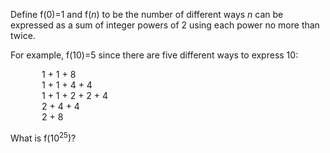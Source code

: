 <p>Define f(0)=1 and f(<var>n</var>) to be the number of different ways <var>n</var> can be expressed as a sum of integer powers of 2 using each power no more than twice.</p>
<p>For example, f(10)=5 since there are five different ways to express 10:</p>
<p style="margin-left:50px;">1 + 1 + 8<br />
1 + 1 + 4 + 4<br />1 + 1 + 2 + 2 + 4<br />
2 + 4 + 4<br />
2 + 8</p>
<p>What is f(10<sup>25</sup>)?</p>


